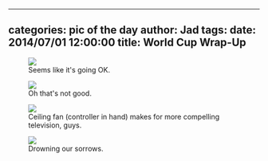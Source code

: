 
---
categories: pic of the day
author: Jad
tags: 
date: 2014/07/01 12:00:00
title: World Cup Wrap-Up
---

<figure>
<img src="/img/2014/07/01/img_20140701150149_medium.jpg" />
<figcaption>Seems like it's going OK.</figcaption>
</figure>

<figure>
<img src="/img/2014/07/01/img_20140701150136_medium.jpg" />
<figcaption>Oh that's not good.</figcaption>
</figure>

<figure>
<img src="/img/2014/07/01/img_20140701152432_medium.jpg" />
<figcaption>Ceiling fan (controller in hand) makes for more compelling television, guys.</figcaption>
</figure>

<figure>
<img src="/img/2014/07/01/img_20140701172054_medium.jpg" />
<figcaption>Drowning our sorrows.</figcaption>
</figure>

